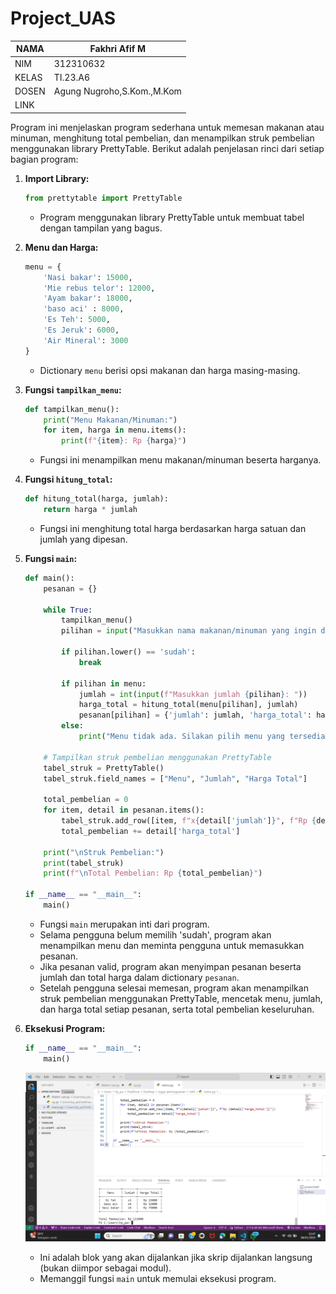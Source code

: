 # Project_UAS

| NAMA   | Fakhri Afif M  |
| --- | --- |
| NIM    | 312310632 |
| KELAS  | TI.23.A6 |
| DOSEN  | Agung Nugroho,S.Kom.,M.Kom |
| LINK  | |
Program ini menjelaskan program sederhana untuk memesan makanan atau minuman, menghitung total pembelian, dan menampilkan struk pembelian menggunakan library PrettyTable. Berikut adalah penjelasan rinci dari setiap bagian program:

1. **Import Library:**
   ```python
   from prettytable import PrettyTable
   ```
   - Program menggunakan library PrettyTable untuk membuat tabel dengan tampilan yang bagus.

2. **Menu dan Harga:**
   ```python
   menu = {
       'Nasi bakar': 15000,
       'Mie rebus telor': 12000,
       'Ayam bakar': 18000,
       'baso aci' : 8000,
       'Es Teh': 5000,
       'Es Jeruk': 6000,
       'Air Mineral': 3000
   }
   ```
   - Dictionary `menu` berisi opsi makanan dan harga masing-masing.

3. **Fungsi `tampilkan_menu`:**
   ```python
   def tampilkan_menu():
       print("Menu Makanan/Minuman:")
       for item, harga in menu.items():
           print(f"{item}: Rp {harga}")
   ```
   - Fungsi ini menampilkan menu makanan/minuman beserta harganya.

4. **Fungsi `hitung_total`:**
   ```python
   def hitung_total(harga, jumlah):
       return harga * jumlah
   ```
   - Fungsi ini menghitung total harga berdasarkan harga satuan dan jumlah yang dipesan.

5. **Fungsi `main`:**
   ```python
   def main():
       pesanan = {}

       while True:
           tampilkan_menu()
           pilihan = input("Masukkan nama makanan/minuman yang ingin dipesan (ketik 'sudah' untuk menampilkan struk): ")

           if pilihan.lower() == 'sudah':
               break

           if pilihan in menu:
               jumlah = int(input(f"Masukkan jumlah {pilihan}: "))
               harga_total = hitung_total(menu[pilihan], jumlah)
               pesanan[pilihan] = {'jumlah': jumlah, 'harga_total': harga_total}
           else:
               print("Menu tidak ada. Silakan pilih menu yang tersedia.")

       # Tampilkan struk pembelian menggunakan PrettyTable
       tabel_struk = PrettyTable()
       tabel_struk.field_names = ["Menu", "Jumlah", "Harga Total"]

       total_pembelian = 0
       for item, detail in pesanan.items():
           tabel_struk.add_row([item, f"x{detail['jumlah']}", f"Rp {detail['harga_total']}"])
           total_pembelian += detail['harga_total']

       print("\nStruk Pembelian:")
       print(tabel_struk)
       print(f"\nTotal Pembelian: Rp {total_pembelian}")

   if __name__ == "__main__":
       main()
   ```
   - Fungsi `main` merupakan inti dari program.
   - Selama pengguna belum memilih 'sudah', program akan menampilkan menu dan meminta pengguna untuk memasukkan pesanan.
   - Jika pesanan valid, program akan menyimpan pesanan beserta jumlah dan total harga dalam dictionary `pesanan`.
   - Setelah pengguna selesai memesan, program akan menampilkan struk pembelian menggunakan PrettyTable, mencetak menu, jumlah, dan harga total setiap pesanan, serta total pembelian keseluruhan.

6. **Eksekusi Program:**
   ```python
   if __name__ == "__main__":
       main()
   ```
   ![gambar](ss74.png)
   - Ini adalah blok yang akan dijalankan jika skrip dijalankan langsung (bukan diimpor sebagai modul).
   - Memanggil fungsi `main` untuk memulai eksekusi program.
